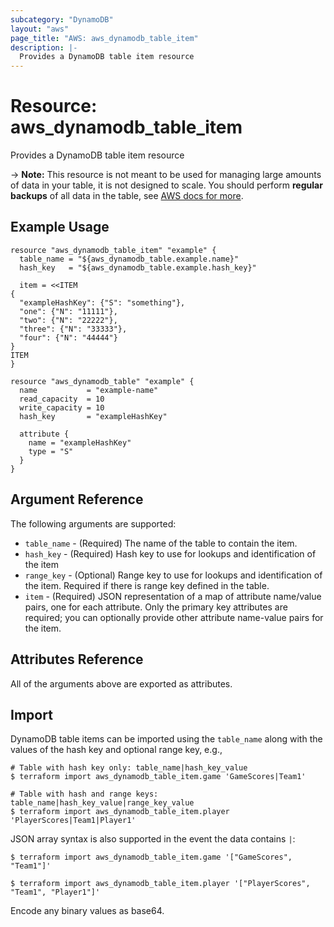 ```yaml
---
subcategory: "DynamoDB"
layout: "aws"
page_title: "AWS: aws_dynamodb_table_item"
description: |-
  Provides a DynamoDB table item resource
---
```


# Resource: aws_dynamodb_table_item

Provides a DynamoDB table item resource

-> **Note:** This resource is not meant to be used for managing large amounts of data in your table, it is not designed to scale.
  You should perform **regular backups** of all data in the table, see [AWS docs for more](https://docs.aws.amazon.com/amazondynamodb/latest/developerguide/BackupRestore.html).

## Example Usage

```hcl
resource "aws_dynamodb_table_item" "example" {
  table_name = "${aws_dynamodb_table.example.name}"
  hash_key   = "${aws_dynamodb_table.example.hash_key}"

  item = <<ITEM
{
  "exampleHashKey": {"S": "something"},
  "one": {"N": "11111"},
  "two": {"N": "22222"},
  "three": {"N": "33333"},
  "four": {"N": "44444"}
}
ITEM
}

resource "aws_dynamodb_table" "example" {
  name           = "example-name"
  read_capacity  = 10
  write_capacity = 10
  hash_key       = "exampleHashKey"

  attribute {
    name = "exampleHashKey"
    type = "S"
  }
}
```

## Argument Reference

The following arguments are supported:

* `table_name` - (Required) The name of the table to contain the item.
* `hash_key` - (Required) Hash key to use for lookups and identification of the item
* `range_key` - (Optional) Range key to use for lookups and identification of the item. Required if there is range key defined in the table.
* `item` - (Required) JSON representation of a map of attribute name/value pairs, one for each attribute.
  Only the primary key attributes are required; you can optionally provide other attribute name-value pairs for the item.

## Attributes Reference

All of the arguments above are exported as attributes.

## Import

DynamoDB table items can be imported using the `table_name` along with the values of the hash key and optional range key, e.g.,

```
# Table with hash key only: table_name|hash_key_value
$ terraform import aws_dynamodb_table_item.game 'GameScores|Team1'

# Table with hash and range keys: table_name|hash_key_value|range_key_value
$ terraform import aws_dynamodb_table_item.player 'PlayerScores|Team1|Player1'
```

JSON array syntax is also supported in the event the data contains `|`:

```
$ terraform import aws_dynamodb_table_item.game '["GameScores", "Team1"]'

$ terraform import aws_dynamodb_table_item.player '["PlayerScores", "Team1", "Player1"]'
```

Encode any binary values as base64.
